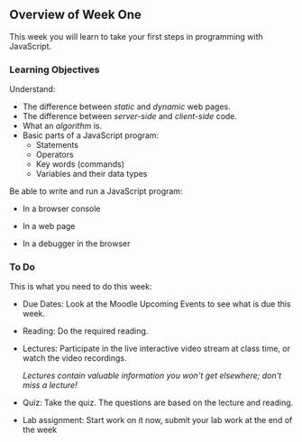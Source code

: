 ## Overview of Week One

This week you will learn to take your first steps in programming with JavaScript.

### Learning Objectives

Understand:

- The difference between *static* and *dynamic* web pages.
- The difference between *server-side* and *client-side* code.
- What an *algorithm* is.
- Basic parts of a JavaScript program:
  - Statements
  - Operators
  - Key words (commands)
  - Variables and their data types

Be able to write and run a JavaScript program:

- In a browser console

- In a web page

- In a debugger in the browser

  

### To Do

This is what you need to do this week:

- Due Dates: Look at the Moodle Upcoming Events to see what is due this week.

- Reading: Do the required reading.

- Lectures: Participate in the live interactive video stream at class time, or watch the video recordings. 

   *Lectures contain valuable information you won't get elsewhere; don't miss a lecture!* 

- Quiz: Take the quiz. The questions are based on the lecture and reading.

- Lab assignment: Start work on it now, submit your lab work at the end of the week